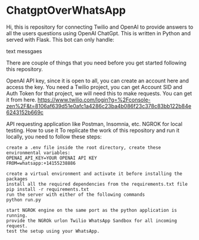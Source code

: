 # ChatgptOverWhatsApp

Hi, this is repository for connecting Twilio and OpenAI to provide answers to all the users questions using OpenAI ChatGpt. This is written in Python and served with Flask. This bot can only handle:

text messgaes



There are couple of things that you need before you get started following this repository.

OpenAI API key, since it is open to all, you can create an account here and access the key.
You need a Twilio project, you can get Account SID and Auth Token for that project, we will need this to make requests. You can get it from here. 
https://www.twilio.com/login?g=%2Fconsole-zen%2F&t=8106af639d51e0afc1a4286c23ba4b086f23c378c83bb122b84e6243152b669c

API requesting application like Postman, Insomnia, etc.
NGROK for local testing.
How to use it
To replicate the work of this repository and run it locally, you need to follow these steps:
```
create a .env file inside the root directory, create these environmental variables:
OPENAI_API_KEY=YOUR OPENAI API KEY
FROM=whatsapp:+14155238886

```

```
create a virtual environment and activate it before installing the packages
install all the required dependencies from the requirements.txt file
pip install -r requirements.txt
run the server with either of the following commands
python run.py
```

```
start NGROK engine on the same port as the python application is running.
provide the NGROk urlon Twilio WhatsApp Sandbox for all incoming request.
test the setup using your WhatsApp.
```
